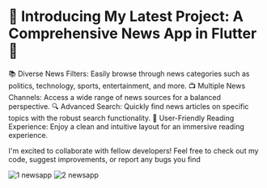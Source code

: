 # 📰 Introducing My Latest Project: A Comprehensive News App in Flutter 📰

📚 Diverse News Filters: Easily browse through news categories such as politics, technology, sports, entertainment, and more.
📺 Multiple News Channels: Access a wide range of news sources for a balanced perspective.
🔍 Advanced Search: Quickly find news articles on specific topics with the robust search functionality.
📰 User-Friendly Reading Experience: Enjoy a clean and intuitive layout for an immersive reading experience.

I'm excited to collaborate with fellow developers! Feel free to check out my code, suggest improvements, or report any bugs you find

![1 newsapp](https://github.com/imrankhalid001/Flutter-News-App/assets/48295230/37ac2470-eb27-4eb1-8c0d-3ac8317392fb)
![2 newsapp](https://github.com/imrankhalid001/Flutter-News-App/assets/48295230/0b32ba2b-d10f-4d45-abb2-60e5b3ec3a2b)
